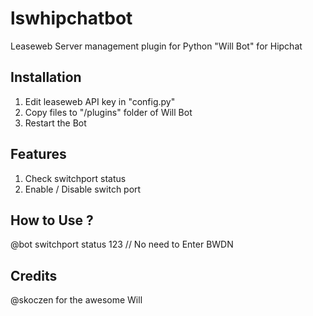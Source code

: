 # lswhipchatbot
Leaseweb Server management plugin for Python "Will Bot" for Hipchat

## Installation
1. Edit leaseweb API key in "config.py"
2. Copy files to "/plugins" folder of Will Bot
3. Restart the Bot

## Features
1. Check switchport status
2. Enable / Disable switch port

## How to Use ?
@bot switchport status 123  // No need to Enter BWDN

## Credits
@skoczen for the awesome Will 
